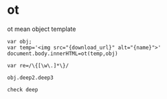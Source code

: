 # ot
ot mean object template

```
var obj;
var temp='<img src="{download_url}" alt="{name}">'
document.body.innerHTML=ot(temp,obj)
```
```
var re=/\{[\w\.]*\}/

obj.deep2.deep3

check deep
```
